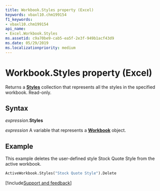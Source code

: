 ```yaml
---
title: Workbook.Styles property (Excel)
keywords: vbaxl10.chm199154
f1_keywords:
- vbaxl10.chm199154
api_name:
- Excel.Workbook.Styles
ms.assetid: c9a70be9-cab5-ea5f-2e3f-949b1acf43d9
ms.date: 05/29/2019
ms.localizationpriority: medium
---
```



# Workbook.Styles property (Excel)

Returns a **[Styles](Excel.Styles.md)** collection that represents all the styles in the specified workbook. Read-only.


## Syntax

_expression_.**Styles**

_expression_ A variable that represents a **[Workbook](Excel.Workbook.md)** object.


## Example

This example deletes the user-defined style Stock Quote Style from the active workbook.

```vb
ActiveWorkbook.Styles("Stock Quote Style").Delete
```




[!include[Support and feedback](~/includes/feedback-boilerplate.md)]